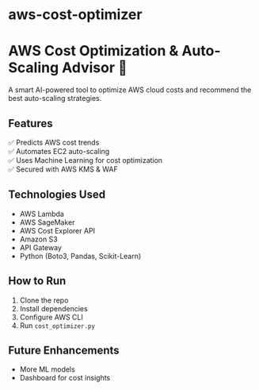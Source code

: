 # aws-cost-optimizer
# AWS Cost Optimization & Auto-Scaling Advisor 🚀  
A smart AI-powered tool to optimize AWS cloud costs and recommend the best auto-scaling strategies.  

## Features  
✅ Predicts AWS cost trends  
✅ Automates EC2 auto-scaling  
✅ Uses Machine Learning for cost optimization  
✅ Secured with AWS KMS & WAF  

## Technologies Used  
- AWS Lambda  
- AWS SageMaker  
- AWS Cost Explorer API  
- Amazon S3  
- API Gateway  
- Python (Boto3, Pandas, Scikit-Learn)  

## How to Run  
1. Clone the repo  
2. Install dependencies  
3. Configure AWS CLI  
4. Run `cost_optimizer.py`  

## Future Enhancements  
- More ML models  
- Dashboard for cost insights  
